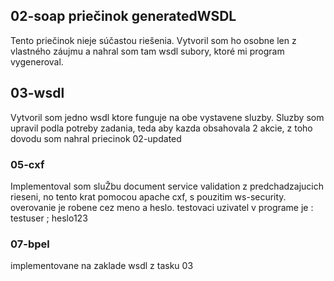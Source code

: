 ## 02-soap priečinok generatedWSDL

Tento priečinok nieje súčastou riešenia.
Vytvoril som ho osobne len z vlastného záujmu a nahral som tam wsdl subory, ktoré mi program vygeneroval.

## 03-wsdl

Vytvoril som jedno wsdl ktore funguje na obe vystavene sluzby.
Sluzby som upravil podla potreby zadania, teda aby kazda obsahovala 2 akcie, z toho dovodu som nahral priecinok 02-updated

### 05-cxf

Implementoval som sluŽbu document service validation z predchadzajucich rieseni, no tento krat pomocou apache cxf, s pouzitim ws-security.
overovanie je robene cez meno a heslo.
testovaci uzivatel v programe je : testuser ; heslo123

### 07-bpel

implementovane na zaklade wsdl z tasku 03
